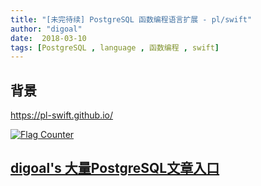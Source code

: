 ```yaml
---
title: "[未完待续] PostgreSQL 函数编程语言扩展 - pl/swift"
author: "digoal"
date:  2018-03-10
tags: [PostgreSQL , language , 函数编程 , swift]
---
```

## 背景   

https://pl-swift.github.io/

  
<a rel="nofollow" href="http://info.flagcounter.com/h9V1"  ><img src="http://s03.flagcounter.com/count/h9V1/bg_FFFFFF/txt_000000/border_CCCCCC/columns_2/maxflags_12/viewers_0/labels_0/pageviews_0/flags_0/"  alt="Flag Counter"  border="0"  ></a>  
  
  
  
  
  
  
## [digoal's 大量PostgreSQL文章入口](https://github.com/digoal/blog/blob/master/README.md "22709685feb7cab07d30f30387f0a9ae")
  
